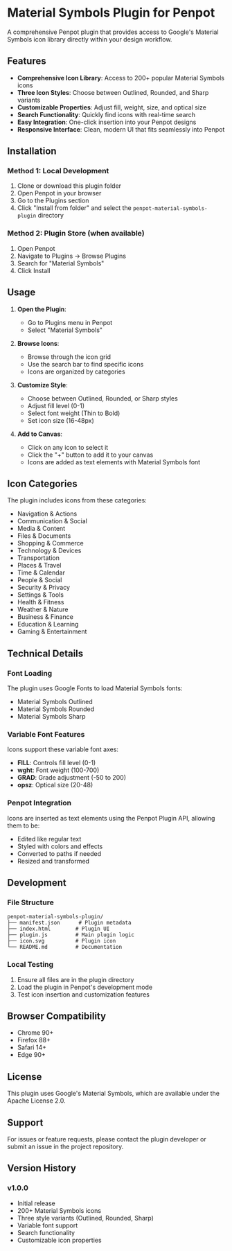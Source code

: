 # Material Symbols Plugin for Penpot

A comprehensive Penpot plugin that provides access to Google's Material Symbols icon library directly within your design workflow.

## Features

- **Comprehensive Icon Library**: Access to 200+ popular Material Symbols icons
- **Three Icon Styles**: Choose between Outlined, Rounded, and Sharp variants
- **Customizable Properties**: Adjust fill, weight, size, and optical size
- **Search Functionality**: Quickly find icons with real-time search
- **Easy Integration**: One-click insertion into your Penpot designs
- **Responsive Interface**: Clean, modern UI that fits seamlessly into Penpot

## Installation

### Method 1: Local Development
1. Clone or download this plugin folder
2. Open Penpot in your browser
3. Go to the Plugins section
4. Click "Install from folder" and select the `penpot-material-symbols-plugin` directory

### Method 2: Plugin Store (when available)
1. Open Penpot
2. Navigate to Plugins → Browse Plugins
3. Search for "Material Symbols"
4. Click Install

## Usage

1. **Open the Plugin**: 
   - Go to Plugins menu in Penpot
   - Select "Material Symbols"

2. **Browse Icons**:
   - Browse through the icon grid
   - Use the search bar to find specific icons
   - Icons are organized by categories

3. **Customize Style**:
   - Choose between Outlined, Rounded, or Sharp styles
   - Adjust fill level (0-1)
   - Select font weight (Thin to Bold)
   - Set icon size (16-48px)

4. **Add to Canvas**:
   - Click on any icon to select it
   - Click the "+" button to add it to your canvas
   - Icons are added as text elements with Material Symbols font

## Icon Categories

The plugin includes icons from these categories:
- Navigation & Actions
- Communication & Social  
- Media & Content
- Files & Documents
- Shopping & Commerce
- Technology & Devices
- Transportation
- Places & Travel
- Time & Calendar
- People & Social
- Security & Privacy
- Settings & Tools
- Health & Fitness
- Weather & Nature
- Business & Finance
- Education & Learning
- Gaming & Entertainment

## Technical Details

### Font Loading
The plugin uses Google Fonts to load Material Symbols fonts:
- Material Symbols Outlined
- Material Symbols Rounded  
- Material Symbols Sharp

### Variable Font Features
Icons support these variable font axes:
- **FILL**: Controls fill level (0-1)
- **wght**: Font weight (100-700)
- **GRAD**: Grade adjustment (-50 to 200)
- **opsz**: Optical size (20-48)

### Penpot Integration
Icons are inserted as text elements using the Penpot Plugin API, allowing them to be:
- Edited like regular text
- Styled with colors and effects
- Converted to paths if needed
- Resized and transformed

## Development

### File Structure
```
penpot-material-symbols-plugin/
├── manifest.json      # Plugin metadata
├── index.html        # Plugin UI
├── plugin.js         # Main plugin logic
├── icon.svg          # Plugin icon
└── README.md         # Documentation
```

### Local Testing
1. Ensure all files are in the plugin directory
2. Load the plugin in Penpot's development mode
3. Test icon insertion and customization features

## Browser Compatibility

- Chrome 90+
- Firefox 88+
- Safari 14+
- Edge 90+

## License

This plugin uses Google's Material Symbols, which are available under the Apache License 2.0.

## Support

For issues or feature requests, please contact the plugin developer or submit an issue in the project repository.

## Version History

### v1.0.0
- Initial release
- 200+ Material Symbols icons
- Three style variants (Outlined, Rounded, Sharp)
- Variable font support
- Search functionality
- Customizable icon properties
